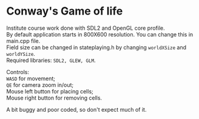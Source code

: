 # Conway's Game of life
Institute course work done with SDL2 and OpenGL core profile.  
By default application starts in 800X600 resolution. You can change this in main.cpp file.  
Field size can be changed in stateplaying.h by changing `worldXSize` and `worldYSize`.  
Required libraries: `SDL2, GLEW, GLM`.  

Controls:  
`WASD` for movement;  
`QE` for camera zoom in/out;  
Mouse left button for placing cells;  
Mouse right button for removing cells.  

A bit buggy and poor coded, so don't expect much of it.